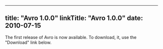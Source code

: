 
---
title: "Avro 1.0.0"
linkTitle: "Avro 1.0.0"
date: 2010-07-15
---

The first release of Avro is now available. To download, it, use the "Download" link below.
